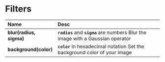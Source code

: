 # Filters



| **Name** | Desc |
| :--- | :--- |
| **blur\(radius, sigma\)** | **`radius`** and **`sigma`** are numbers Blur the image with a Gaussian operator |
| **background\(color\)** | **`color`** in hexadecimal notation Set the background color of your image |



